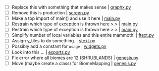 - [ ] Replace this with something that makes sense | [graphx.py](https://github.com/thee-engineer/stargateRL/tree/master/./stargateRL/engine/graphx.py#51)
- [ ] Remove this is production | [screen.py](https://github.com/thee-engineer/stargateRL/tree/master/./stargateRL/engine/screen.py#24)
- [ ] Make a top import of main() and use it here | [main.py](https://github.com/thee-engineer/stargateRL/tree/master/./stargateRL/launcher/main.py#17)
- [ ] Restrain which type of exception is thrown here >.> | [main.py](https://github.com/thee-engineer/stargateRL/tree/master/./stargateRL/launcher/main.py#67)
- [ ] Restrain which type of exception is thrown here >.> | [main.py](https://github.com/thee-engineer/stargateRL/tree/master/./stargateRL/launcher/main.py#152)
- [ ] Simplify number of local variables and this entire mammoth! | [ftext.py](https://github.com/thee-engineer/stargateRL/tree/master/./stargateRL/objects/ftext.py#22)
- [ ] Assign y_tiles to do something. | [stext.py](https://github.com/thee-engineer/stargateRL/tree/master/./stargateRL/objects/stext.py#18)
- [ ] Possibly add a constant for `usage` | [widgets.py](https://github.com/thee-engineer/stargateRL/tree/master/./stargateRL/objects/widgets.py#73)
- [ ] Look into this ... | [exports.py](https://github.com/thee-engineer/stargateRL/tree/master/./stargateRL/world/exports.py#32)
- [ ] Fix error where all biomes are 12 (SHRUBLANDS) | [genesis.py](https://github.com/thee-engineer/stargateRL/tree/master/./stargateRL/world/genesis.py#175)
- [ ] Move (maybe create a class) for BiomeMapping | [genesis.py](https://github.com/thee-engineer/stargateRL/tree/master/./stargateRL/world/genesis.py#178)

